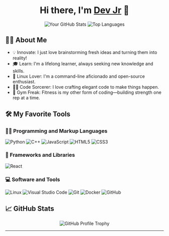 <h1 align="center">Hi there, I'm <a href="https://github.com/devv-jr" target="_blank">Dev Jr</a> 👋</h1>

<p align="center">
  <img src="https://github-readme-stats.vercel.app/api?username=devv-jr&show_icons=true&theme=radical" alt="Your GitHub Stats">
  <img src="https://github-readme-stats.vercel.app/api/top-langs/?username=devv-jr&layout=compact&theme=radical" alt="Top Languages">
</p>

## 🧑‍💻 About Me

- 💡 Innovate: I just love brainstorming fresh ideas and turning them into reality!
- 🎓 Learn: I'm a lifelong learner, always seeking new knowledge and skills.
- 🐧 Linux Lover: I'm a command-line aficionado and open-source enthusiast.
- 👨‍💻 Code Sorcerer: I love crafting elegant code to make things happen.
- 💪 Gym Freak: Fitness is my other form of coding—building strength one rep at a time.

## 🛠️ My Favorite Tools

### 👨‍💻 Programming and Markup Languages

<p>
  <img src="https://img.shields.io/badge/Python-%233776AB.svg?&style=for-the-badge&logo=python&logoColor=white" alt="Python">
  <img src="https://img.shields.io/badge/C++-%2300599C.svg?&style=for-the-badge&logo=c%2B%2B&logoColor=white" alt="C++">
  <img src="https://img.shields.io/badge/JavaScript-%23323330.svg?&style=for-the-badge&logo=javascript&logoColor=%23F7DF1E" alt="JavaScript">
  <img src="https://img.shields.io/badge/HTML5-%23E34F26.svg?&style=for-the-badge&logo=html5&logoColor=white" alt="HTML5">
  <img src="https://img.shields.io/badge/CSS3-%231572B6.svg?&style=for-the-badge&logo=css3&logoColor=white" alt="CSS3">
</p>

### 🧰 Frameworks and Libraries

<p>
  <img src="https://img.shields.io/badge/React-%2320232a.svg?&style=for-the-badge&logo=react&logoColor=%2361DAFB" alt="React">
</p>

### 💻 Software and Tools

<p>
  <img src="https://img.shields.io/badge/Linux-%23FCC624.svg?&style=for-the-badge&logo=linux&logoColor=black" alt="Linux">
  <img src="https://img.shields.io/badge/Visual%20Studio%20Code-%23007ACC.svg?&style=for-the-badge&logo=visual-studio-code&logoColor=white" alt="Visual Studio Code">
  <img src="https://img.shields.io/badge/Git-%23F05033.svg?&style=for-the-badge&logo=git&logoColor=white" alt="Git">
  <img src="https://img.shields.io/badge/Docker-%232496ED.svg?&style=for-the-badge&logo=docker&logoColor=white" alt="Docker">
  <img src="https://img.shields.io/badge/GitHub-%23181717.svg?&style=for-the-badge&logo=github&logoColor=white" alt="GitHub">
</p>

## 📈 GitHub Stats

<p align="center">
  <img src="https://github-profile-trophy.vercel.app/?username=devv-jr&theme=onedark" alt="GitHub Profile Trophy">
</p>

---
